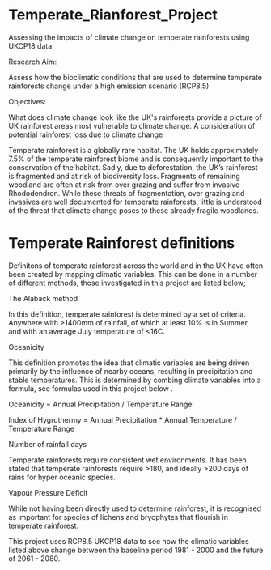 # Temperate_Rianforest_Project
Assessing the impacts of climate change on temperate rainforests using UKCP18 data

  Research Aim:
  
Assess how the bioclimatic conditions that are used to determine temperate rainforests change under a high emission scenario (RCP8.5) 

  Objectives:
  
What does climate change look like the UK's rainforests
provide a picture of UK rainforest areas most vulnerable to climate change.
A consideration of potential rainforest loss due to climate change

Temperate rainforest is a globally rare habitat. The UK holds approximately 7.5% of the temperate rainforest biome and is consequently important to the conservation of the habitat. Sadly, due to deforestation, the UK’s rainforest is fragmented and at risk of biodiversity loss. Fragments of remaining woodland are often at risk from over grazing and suffer from invasive Rhododendron. While these threats of fragmentation, over grazing and invasives are well documented for temperate rainforests, little is understood of the threat that climate change poses to these already fragile woodlands.     

# Temperate Rainforest definitions
Definitons of temperate rainforest across the world and in the UK have often been created by mapping climatic variables. This can be done in a number of different methods, those investigated in this project are listed below;

  The Alaback method
  
In this definition, temperate rainforest is determined by a set of criteria. Anywhere with >1400mm of rainfall, of which at least 10% is in Summer, and with an average July temperature of <16C.

   Oceanicity
   
This definition promotes the idea that climatic variables are being driven primarily by the influence of nearby oceans, resulting in precipitation and stable temperatures. This is determined by combing climate variables into a formula, see formulas used in this project below . 

   Oceanicity = Annual Precipitation / Temperature Range
   
   Index of Hygrothermy = Annual Precipitation * Annual Temperature / Temperature      Range

   Number of rainfall days
   
Temperate rainforests require consistent wet environments. It has been stated that temperate rainforests require >180, and ideally >200 days of rains for hyper oceanic species.

   Vapour Pressure Deficit
   
While not having been directly used to determine rainforest, it is recognised as important for species of lichens and bryophytes that flourish in temperate rainforest.


This project uses RCP8.5 UKCP18 data to see how the climatic variables listed above change between the baseline period 1981 - 2000 and the future of 2061 - 2080.


